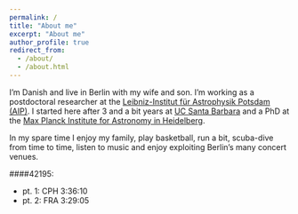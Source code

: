 ```yaml
---
permalink: /
title: "About me"
excerpt: "About me"
author_profile: true
redirect_from: 
  - /about/
  - /about.html
---
```


I’m Danish and live in Berlin with my wife and son. I’m working as a postdoctoral researcher at the 
[Leibniz-Institut für Astrophysik Potsdam (AIP)](http://www.aip.de/en). 
I started here after 3 and a bit years at 
[UC Santa Barbara](http://web.physics.ucsb.edu/~astrogroup/) 
and a PhD at the 
[Max Planck Institute for Astronomy in Heidelberg](http://www.mpia.de/). 

In my spare time I enjoy my family, play basketball, run a bit, scuba-dive from time to time, listen to music and enjoy exploiting Berlin’s many concert venues.

####42195:
* pt. 1:            CPH    3:36:10
* pt. 2:            FRA    3:29:05